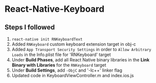 # React-Native-Keyboard

## Steps I followed

1. `react-native init RNKeyboardText`
2. Added `RNKeyboard` custom keyboard extension target in obj-c
3. Added `App Transport Security Settings` in order to `Allow Arbitrary Loads` in the Info.plist file for 'RNKeyboard' target
4. Under __Build Phases__, add all React Native binary libraries in the __Link Binary with Libraries__ for the `RNKeyboard` target
5. Under __Build Settings__, add `-ObjC` and '-lc++' linker flag
6. Updated code in KeyboardViewController.m and index.ios.js
